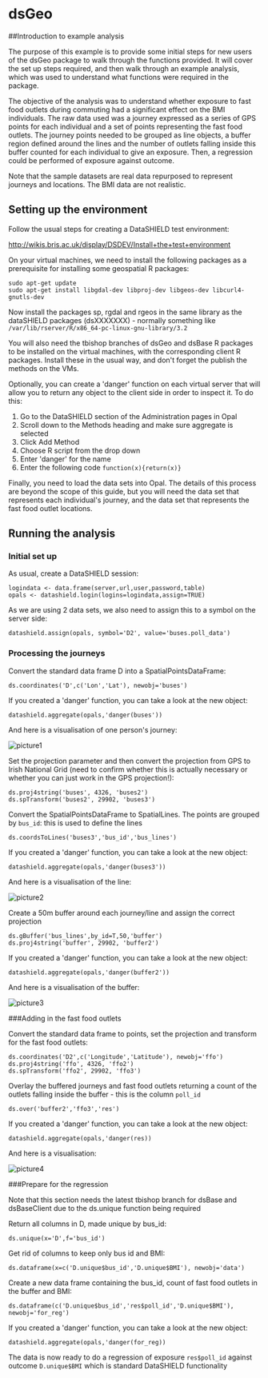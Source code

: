 # dsGeo

##Introduction to example analysis

The purpose of this example is to provide some initial steps for new users of the dsGeo package to walk through the functions provided. It will cover the set up steps required, and then walk through an example analysis, which was used to understand what functions were required in the package.

The objective of the analysis was to understand whether exposure to fast food outlets during commuting had a significant effect on the BMI individuals. The raw data used was a journey expressed as a series of GPS points for each individual and a set of points representing the fast food outlets. The journey points needed to be grouped as line objects, a buffer region defined around the lines and the number of outlets falling inside this buffer counted for each individual to give an exposure. Then, a regression could be performed of exposure against outcome.

Note that the sample datasets are real data repurposed to represent journeys and locations. The BMI data are not realistic.


## Setting up the environment

Follow the usual steps for creating a DataSHIELD test environment:

http://wikis.bris.ac.uk/display/DSDEV/Install+the+test+environment

On your virtual machines, we need to install the following packages as a prerequisite for installing some geospatial R packages:

    sudo apt-get update
    sudo apt-get install libgdal-dev libproj-dev libgeos-dev libcurl4-gnutls-dev

Now install the packages sp, rgdal and rgeos in the same library as the dataSHIELD packages (dsXXXXXXX) - normally something like `/var/lib/rserver/R/x86_64-pc-linux-gnu-library/3.2`

You will also need the tbishop branches of dsGeo and dsBase R packages to be installed on the virtual machines, with the corresponding client R packages. Install these in the usual way, and don't forget the publish the methods on the VMs.

Optionally, you can create a 'danger' function on each virtual server that will allow you to return any object to the client side in order to inspect it. To do this:

1. Go to the DataSHIELD section of the Administration pages in Opal
2. Scroll down to the Methods heading and make sure aggregate is selected
3. Click Add Method
4. Choose R script from the drop down
5. Enter 'danger' for the name
6. Enter the following code ```function(x){return(x)}```

Finally, you need to load the data sets into Opal. The details of this process are beyond the scope of this guide, but you will need the data set that represents each individual's journey, and the data set that represents the fast food outlet locations.

## Running the analysis

### Initial set up

As usual, create a DataSHIELD session:

    logindata <- data.frame(server,url,user,password,table)
    opals <- datashield.login(logins=logindata,assign=TRUE)

As we are using 2 data sets, we also need to assign this to a symbol on the server side:

```
datashield.assign(opals, symbol='D2', value='buses.poll_data')
```

### Processing the journeys

Convert the standard data frame D into a SpatialPointsDataFrame:

```
ds.coordinates('D',c('Lon','Lat'), newobj='buses')
```

If you created a 'danger' function, you can take a look at the new object:

```
datashield.aggregate(opals,'danger(buses'))
```

And here is a visualisation of one person's journey:

![picture1](https://cloud.githubusercontent.com/assets/8521654/10394831/94322a32-6e91-11e5-83f6-42beca7c63b1.png)

Set the projection parameter and then convert the projection from GPS to Irish National Grid (need to confirm whether this is actually necessary or whether you can just work in the GPS projection!):

    ds.proj4string('buses', 4326, 'buses2')
    ds.spTransform('buses2', 29902, 'buses3')

Convert the SpatialPointsDataFrame to SpatialLines. The points are grouped by `bus_id`: this is used to define the lines

```
ds.coordsToLines('buses3','bus_id','bus_lines')
```

If you created a 'danger' function, you can take a look at the new object:

```
datashield.aggregate(opals,'danger(buses3'))
```

And here is a visualisation of the line:

![picture2](https://cloud.githubusercontent.com/assets/8521654/10396041/21e4f3f4-6e98-11e5-9256-345b30fc50db.png)

Create a 50m buffer around each journey/line and assign the correct projection

    ds.gBuffer('bus_lines',by_id=T,50,'buffer')
    ds.proj4string('buffer', 29902, 'buffer2')

If you created a 'danger' function, you can take a look at the new object:

```
datashield.aggregate(opals,'danger(buffer2'))
```

And here is a visualisation of the buffer:

![picture3](https://cloud.githubusercontent.com/assets/8521654/10396056/328980d0-6e98-11e5-8e10-8ffe455a371c.png)

###Adding in the fast food outlets

Convert the standard data frame to points, set the projection and transform for the fast food outlets:

    ds.coordinates('D2',c('Longitude','Latitude'), newobj='ffo')
    ds.proj4string('ffo', 4326, 'ffo2')
    ds.spTransform('ffo2', 29902, 'ffo3')

Overlay the buffered journeys and fast food outlets returning a count of the outlets falling inside the buffer - this is the column `poll_id`

```
ds.over('buffer2','ffo3','res')
```

If you created a 'danger' function, you can take a look at the new object:

```
datashield.aggregate(opals,'danger(res))
```

And here is a visualisation:

![picture4](https://cloud.githubusercontent.com/assets/8521654/10396059/3675a926-6e98-11e5-9200-9beda61bd62d.png)

###Prepare for the regression

Note that this section needs the latest tbishop branch for dsBase and dsBaseClient due to the ds.unique function being required 

Return all columns in D, made unique by bus_id:

```
ds.unique(x='D',f='bus_id')
```

Get rid of columns to keep only bus id and BMI:

```
ds.dataframe(x=c('D.unique$bus_id','D.unique$BMI'), newobj='data')
```

Create a new data frame containing the bus_id, count of fast food outlets in the buffer and BMI:

```
ds.dataframe(c('D.unique$bus_id','res$poll_id','D.unique$BMI'), newobj='for_reg')
```

If you created a 'danger' function, you can take a look at the new object:

```
datashield.aggregate(opals,'danger(for_reg))
```

The data is now ready to do a regression of exposure `res$poll_id` against outcome `D.unique$BMI` which is standard DataSHIELD functionality
